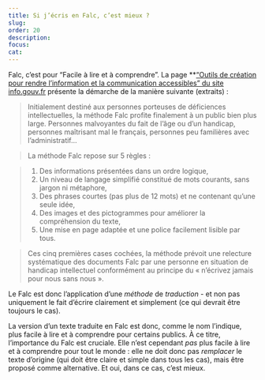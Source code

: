 ```yaml
---
title: Si j’écris en Falc, c’est mieux ?
slug: 
order: 20
description: 
focus: 
cat: 
---
```

Falc, c’est pour “Facile à lire et à comprendre”. La page **[“Outils de création pour rendre l’information et la communication accessibles” du site info.gouv.fr](https://www.info.gouv.fr/accessibilite/outils-de-creation-pour-rendre-linformation-et-la-communication-accessibles) présente la démarche de la manière suivante (extraits) :

> Initialement destiné aux personnes porteuses de déficiences intellectuelles, la méthode Falc profite finalement à un public bien plus large. Personnes malvoyantes du fait de l’âge ou d’un handicap, personnes maîtrisant mal le français, personnes peu familières avec l’administratif…

> La méthode Falc repose sur 5 règles :

>  1. Des informations présentées dans un ordre logique,
>  2. Un niveau de langage simplifié constitué de mots courants, sans jargon ni métaphore,
>  3. Des phrases courtes (pas plus de 12 mots) et ne contenant qu’une seule idée,
>  4. Des images et des pictogrammes pour améliorer la compréhension du texte,
>  5. Une mise en page adaptée et une police facilement lisible par tous.
 
> Ces cinq premières cases cochées, la méthode prévoit une relecture systématique des documents Falc par une personne en situation de handicap intellectuel conformément au principe du « n’écrivez jamais pour nous sans nous ».

Le Falc est donc l’application d’une *méthode* de *traduction* - et non pas uniquement le fait d’écrire clairement et simplement (ce qui devrait être toujours le cas).

La version d’un texte traduite en Falc est donc, comme le nom l’indique, plus facile à lire et à comprendre pour certains publics. À ce titre, l’importance du Falc est cruciale. Elle n’est cependant *pas* plus facile à lire et à comprendre pour tout le monde : elle ne doit donc pas *remplacer* le texte d’origine (qui doit être claire et simple dans tous les cas), mais être proposé comme alternative. Et oui, dans ce cas, c’est mieux.